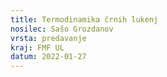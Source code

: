 ```yaml
---
title: Termodinamika črnih lukenj
nosilec: Sašo Grozdanov
vrsta: predavanje
kraj: FMF UL
datum: 2022-01-27
---
```



